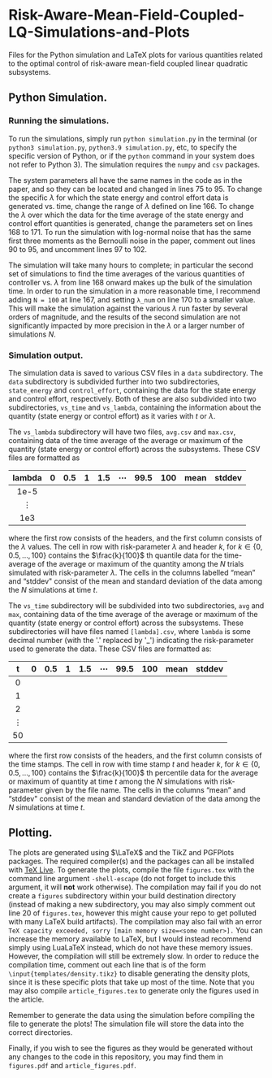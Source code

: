 # Risk-Aware-Mean-Field-Coupled-LQ-Simulations-and-Plots
Files for the Python simulation and LaTeX plots for various quantities related to the optimal control of risk-aware mean-field coupled linear quadratic subsystems.

## Python Simulation.

### Running the simulations.

To run the simulations, simply run `python simulation.py` in the terminal (or `python3 simulation.py`, `python3.9 simulation.py`, etc, to specify the specific version of Python, or if the `python` command in your system does not refer to Python 3). The simulation requires the `numpy` and `csv` packages.

The system parameters all have the same names in the code as in the paper, and so they can be located and changed in lines 75 to 95. To change the specific $\lambda$ for which the state energy and control effort data is generated vs. time, change the range of $\lambda$ defined on line 166. To change the $\lambda$ over which the data for the time average of the state energy and control effort quantities is generated, change the parameters set on lines 168 to 171. To run the simulation with log-normal noise that has the same first three moments as the Bernoulli noise in the paper, comment out lines 90 to 95, and uncomment lines 97 to 102.

The simulation will take many hours to complete; in particular the second set of simulations to find the time averages of the various quantities of controller vs. $\lambda$ from line 168 onward makes up the bulk of the simulation time. In order to run the simulation in a more reasonable time, I recommend adding `N = 100` at line 167, and setting `λ_num` on line 170 to a smaller value. This will make the simulation against the various $\lambda$ run faster by several orders of magnitude, and the results of the second simulation are not significantly impacted by more precision in the $\lambda$ or a larger number of simulations $N$.

### Simulation output.

The simulation data is saved to various CSV files in a `data` subdirectory. The `data` subdirectory is subdivided further into two subdirectories, `state_energy` and `control_effort`, containing the data for the state energy and control effort, respectively. Both of these are also subdivided into two subdirectories, `vs_time` and `vs_lambda`, containing the information about the quantity (state energy or control effort) as it varies with $t$ or $\lambda$.

The `vs_lambda` subdirectory will have two files, `avg.csv` and `max.csv`, containing data of the time average of the average or maximum of the quantity (state energy or control effort) across the subsystems. These CSV files are formatted as

| lambda  | 0 | 0.5 | 1 | 1.5 | ⋯   | 99.5 | 100 | mean | stddev |
|:-------:|---|-----|---|-----|-----|------|-----|------|--------|
| 1e-5    |   |     |   |     |     |      |     |      |        |
| ⋮       |   |     |   |     |     |      |     |      |        |
| 1e3     |   |     |   |     |     |      |     |      |        |

where the first row consists of the headers, and the first column consists of the $\lambda$ values. The cell in row with risk-parameter $\lambda$ and header $k$, for $k \in \{0, 0.5, ..., 100\}$ contains the $\frac{k}{100}$ th quantile data for the time-average of the average or maximum of the quantity among the $N$ trials simulated with risk-parameter $\lambda$. The cells in the columns labelled “mean” and “stddev" consist of the mean and standard deviation of the data among the $N$ simulations at time $t$.

The `vs_time` subdirectory will be subdivided into two subdirectories, `avg` and `max`, containing data of the time average of the average or maximum of the quantity (state energy or control effort) across the subsystems. These subdirectories will have files named `[lambda].csv`, where `lambda` is some decimal number (with the '.' replaced by '_') indicating the risk-parameter used to generate the data. These CSV files are formatted as:

| t  | 0 | 0.5 | 1 | 1.5 | ⋯   | 99.5 | 100 | mean | stddev |
|:--:|---|-----|---|-----|-----|------|-----|------|--------|
| 0  |   |     |   |     |     |      |     |      |        |
| 1  |   |     |   |     |     |      |     |      |        |
| 2  |   |     |   |     |     |      |     |      |        |
| ⋮  |   |     |   |     |     |      |     |      |        |
| 50 |   |     |   |     |     |      |     |      |        |

where the first row consists of the headers, and the first column consists of the time stamps. The cell in row with time stamp $t$ and header $k$, for $k \in \{0, 0.5, ..., 100\}$ contains the $\frac{k}{100}$ th percentile data for the average or maximum of quantity at time $t$ among the $N$ simulations with risk-parameter given by the file name. The cells in the columns “mean” and “stddev" consist of the mean and standard deviation of the data among the $N$ simulations at time $t$.

## Plotting.

The plots are generated using $\LaTeX$ and the TikZ and PGFPlots packages. The required compiler(s) and the packages can all be installed with [TeX Live](https://www.tug.org/texlive/). To generate the plots, compile the file `figures.tex` with the command line argument `-shell-escape` (do not forget to include this argument, it will **not** work otherwise). The compilation may fail if you do not create a `figures` subdirectory within your build destination directory (instead of making a new subdirectory, you may also simply comment out line 20 of `figures.tex`, however this might cause your repo to get polluted with many LaTeX build artifacts). The compilation may also fail with an error `TeX capacity exceeded, sorry [main memory size=<some number>].` You can increase the memory available to LaTeX, but I would instead recommend simply using LuaLaTeX instead, which do not have these memory issues. However, the compilation will still be extremely slow. In order to reduce the compilation time, comment out each line that is of the form `\input{templates/density.tikz}` to disable generating the density plots, since it is these specific plots that take up most of the time. Note that you may also compile `article_figures.tex` to generate only the figures used in the article.

Remember to generate the data using the simulation before compiling the file to generate the plots! The simulation file will store the data into the correct directories.

Finally, if you wish to see the figures as they would be generated without any changes to the code in this repository, you may find them in `figures.pdf` and `article_figures.pdf`.